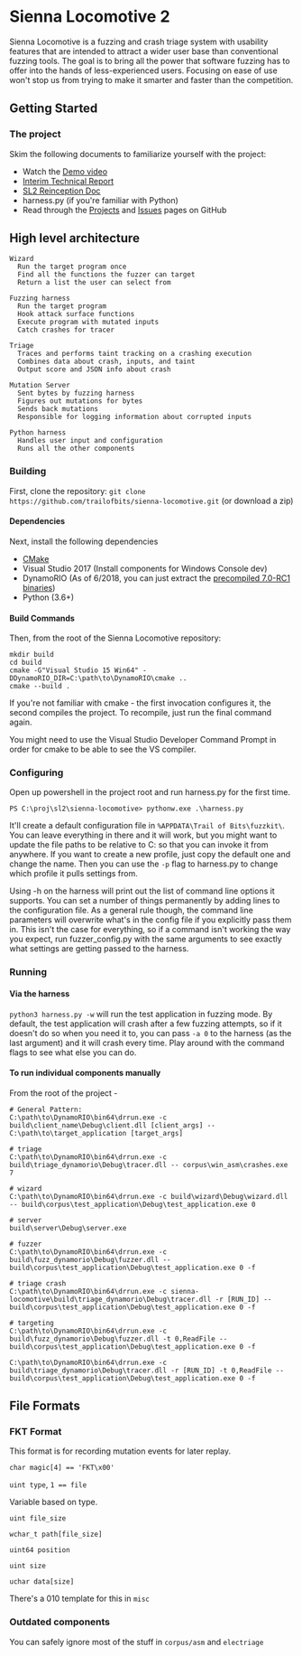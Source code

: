 # Sienna Locomotive 2

Sienna Locomotive is a fuzzing and crash triage system with usability features that are intended to attract a wider user base than conventional fuzzing tools. The goal is to bring all the power that software fuzzing has to offer into the hands of less-experienced users. Focusing on ease of use won't stop us from trying to make it smarter and faster than the competition.

## Getting Started

### The project
Skim the following documents to familiarize yourself with the project:
* Watch the [Demo video](https://drive.google.com/open?id=1njGgRrrfNanYSuaMy5nwLi1rw2bS1rMt)
* [Interim Technical Report](https://docs.google.com/document/d/1zTUHlu-y_ZLT08saJp0qguYXC69F6CskMPZVLs48IVc/edit)
* [SL2 Reinception Doc ](https://docs.google.com/document/d/1RwvknJk9PPgecLcsQI1SiXje9SdKB3OuOoSniIDvy68/edit)
* harness.py (if you're familiar with Python)
* Read through the [Projects](https://github.com/trailofbits/sienna-locomotive/projects/6) and [Issues](https://github.com/trailofbits/sienna-locomotive/issues) pages on GitHub

## High level architecture

```
Wizard
  Run the target program once
  Find all the functions the fuzzer can target
  Return a list the user can select from

Fuzzing harness
  Run the target program
  Hook attack surface functions
  Execute program with mutated inputs
  Catch crashes for tracer

Triage
  Traces and performs taint tracking on a crashing execution
  Combines data about crash, inputs, and taint
  Output score and JSON info about crash

Mutation Server
  Sent bytes by fuzzing harness
  Figures out mutations for bytes
  Sends back mutations
  Responsible for logging information about corrupted inputs

Python harness
  Handles user input and configuration
  Runs all the other components
```

### Building
First, clone the repository:
`git clone https://github.com/trailofbits/sienna-locomotive.git` (or download a zip)

#### Dependencies
Next, install the following dependencies
* [CMake](https://cmake.org/download/)
* Visual Studio 2017 (Install components for Windows Console dev)
* DynamoRIO (As of 6/2018, you can just extract the [precompiled 7.0-RC1 binaries](https://github.com/DynamoRIO/dynamorio/releases/tag/release_7_0_0_rc1))
* Python (3.6+)

#### Build Commands

Then, from the root of the Sienna Locomotive repository:

```
mkdir build
cd build
cmake -G"Visual Studio 15 Win64" -DDynamoRIO_DIR=C:\path\to\DynamoRIO\cmake ..
cmake --build .
```

If you're not familiar with cmake - the first invocation configures it, the second compiles the project. To recompile, just run the final command again.

You might need to use the Visual Studio Developer Command Prompt in order for cmake to be able to see the VS compiler.

### Configuring
Open up powershell in the project root and run harness.py for the first time. 

`PS C:\proj\sl2\sienna-locomotive> pythonw.exe .\harness.py` 

It'll create a default configuration file in `%APPDATA\Trail of Bits\fuzzkit\`. You can leave everything in there and it will work, but you might want to update the file paths to be relative to C: so that you can invoke it from anywhere. If you want to create a new profile, just copy the default one and change the name. Then you can use the `-p` flag to harness.py to change which profile it pulls settings from.

Using -h on the harness will print out the list of command line options it supports. You can set a number of things permanently by adding lines to the configuration file. As a general rule though, the command line parameters will overwrite what's in the config file if you explicitly pass them in. This isn't the case for everything, so if a command isn't working the way you expect, run fuzzer_config.py with the same arguments to see exactly what settings are getting passed to the harness.

### Running

#### Via the harness
`python3 harness.py -w` will run the test application in fuzzing mode. By default, the test application will crash after a few fuzzing attempts, so if it doesn't do so when you need it to, you can pass `-a 0` to the harness (as the last argument) and it will crash every time. Play around with the command flags to see what else you can do.

#### To run individual components manually
From the root of the project -
```
# General Pattern:
C:\path\to\DynamoRIO\bin64\drrun.exe -c build\client_name\Debug\client.dll [client_args] -- C:\path\to\target_application [target_args]

# triage
C:\path\to\DynamoRIO\bin64\drrun.exe -c build\triage_dynamorio\Debug\tracer.dll -- corpus\win_asm\crashes.exe 7

# wizard
C:\path\to\DynamoRIO\bin64\drrun.exe -c build\wizard\Debug\wizard.dll -- build\corpus\test_application\Debug\test_application.exe 0

# server
build\server\Debug\server.exe

# fuzzer
C:\path\to\DynamoRIO\bin64\drrun.exe -c build\fuzz_dynamorio\Debug\fuzzer.dll -- build\corpus\test_application\Debug\test_application.exe 0 -f

# triage crash
C:\path\to\DynamoRIO\bin64\drrun.exe -c sienna-locomotive\build\triage_dynamorio\Debug\tracer.dll -r [RUN_ID] -- build\corpus\test_application\Debug\test_application.exe 0 -f

# targeting
C:\path\to\DynamoRIO\bin64\drrun.exe -c build\fuzz_dynamorio\Debug\fuzzer.dll -t 0,ReadFile -- build\corpus\test_application\Debug\test_application.exe 0 -f

C:\path\to\DynamoRIO\bin64\drrun.exe -c build\triage_dynamorio\Debug\tracer.dll -r [RUN_ID] -t 0,ReadFile -- build\corpus\test_application\Debug\test_application.exe 0 -f
```

## File Formats

### FKT Format

This format is for recording mutation events for later replay.

`char magic[4] == 'FKT\x00'`

`uint type`, `1 == file`

Variable based on type.

`uint file_size`

`wchar_t path[file_size]`

`uint64 position`

`uint size`

`uchar data[size]`


There's a 010 template for this in `misc`

### Outdated components
You can safely ignore most of the stuff in `corpus/asm` and `electriage`
